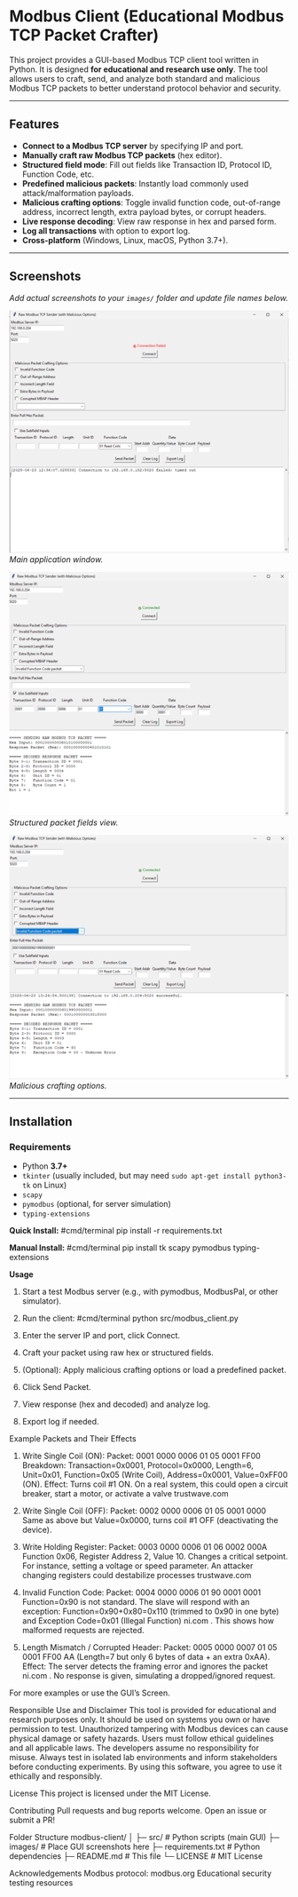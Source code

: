 # Modbus Client (Educational Modbus TCP Packet Crafter)

This project provides a GUI-based Modbus TCP client tool written in Python. It is designed **for educational and research use only**. The tool allows users to craft, send, and analyze both standard and malicious Modbus TCP packets to better understand protocol behavior and security.

---

## Features

- **Connect to a Modbus TCP server** by specifying IP and port.
- **Manually craft raw Modbus TCP packets** (hex editor).
- **Structured field mode**: Fill out fields like Transaction ID, Protocol ID, Function Code, etc.
- **Predefined malicious packets**: Instantly load commonly used attack/malformation payloads.
- **Malicious crafting options**: Toggle invalid function code, out-of-range address, incorrect length, extra payload bytes, or corrupt headers.
- **Live response decoding**: View raw response in hex and parsed form.
- **Log all transactions** with option to export log.
- **Cross-platform** (Windows, Linux, macOS, Python 3.7+).

---

## Screenshots

*Add actual screenshots to your `images/` folder and update file names below.*

![Screenshot1](images/screenshot1.png)  
*Main application window.*

![Screenshot2](images/screenshot2.png)  
*Structured packet fields view.*

![Screenshot3](images/screenshot3.png)  
*Malicious crafting options.*

---

## Installation

### **Requirements**

- Python **3.7+**
- `tkinter` (usually included, but may need `sudo apt-get install python3-tk` on Linux)
- `scapy`
- `pymodbus` (optional, for server simulation)
- `typing-extensions`

**Quick Install:**
#cmd/terminal
pip install -r requirements.txt


**Manual Install:**
#cmd/terminal
pip install tk scapy pymodbus typing-extensions

**Usage**
1. Start a test Modbus server (e.g., with pymodbus, ModbusPal, or other simulator).

2. Run the client:
    #cmd/terminal
    python src/modbus_client.py

3. Enter the server IP and port, click Connect.

4. Craft your packet using raw hex or structured fields.

5. (Optional): Apply malicious crafting options or load a predefined packet.

6. Click Send Packet.

7. View response (hex and decoded) and analyze log.

8. Export log if needed.

Example Packets and Their Effects
1. Write Single Coil (ON):
    Packet: 0001 0000 0006 01 05 0001 FF00
    Breakdown: Transaction=0x0001, Protocol=0x0000, Length=6, Unit=0x01, Function=0x05 (Write Coil), Address=0x0001, Value=0xFF00 (ON).
    Effect: Turns coil #1 ON. On a real system, this could open a circuit breaker, start a motor, or activate a valve
    trustwave.com

2. Write Single Coil (OFF):
    Packet: 0002 0000 0006 01 05 0001 0000
    Same as above but Value=0x0000, turns coil #1 OFF (deactivating the device).

3. Write Holding Register:
    Packet: 0003 0000 0006 01 06 0002 000A
    Function 0x06, Register Address 2, Value 10. Changes a critical setpoint. For instance, setting a voltage or speed parameter. An attacker changing registers could destabilize processes
    trustwave.com

4. Invalid Function Code:
    Packet: 0004 0000 0006 01 90 0001 0001
    Function=0x90 is not standard. The slave will respond with an exception: Function=0x90+0x80=0x110 (trimmed to 0x90 in one byte) and Exception Code=0x01 (Illegal Function)
    ni.com
    . This shows how malformed requests are rejected.

5. Length Mismatch / Corrupted Header:
    Packet: 0005 0000 0007 01 05 0001 FF00 AA (Length=7 but only 6 bytes of data + an extra 0xAA).
    Effect: The server detects the framing error and ignores the packet
    ni.com
    . No response is given, simulating a dropped/ignored request.

For more examples or use the GUI’s Screen.

Responsible Use and Disclaimer
    This tool is provided for educational and research purposes only. It should be used on systems you own or have permission to test. Unauthorized tampering with Modbus devices can cause physical damage or safety hazards. Users must follow ethical guidelines and all applicable laws. The developers assume no responsibility for misuse. Always test in isolated lab environments and inform stakeholders before conducting experiments. By using this software, you agree to use it ethically and responsibly.


License
    This project is licensed under the MIT License.

Contributing
    Pull requests and bug reports welcome. Open an issue or submit a PR!

Folder Structure
    modbus-client/
    │
    ├─ src/                # Python scripts (main GUI)
    ├─ images/             # Place GUI screenshots here
    ├─ requirements.txt    # Python dependencies
    ├─ README.md           # This file
    └─ LICENSE             # MIT License

Acknowledgements
    Modbus protocol: modbus.org
    Educational security testing resources
